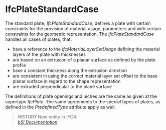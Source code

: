 IfcPlateStandardCase
====================
The standard plate, _IfcPlateStandardCase_, defines a plate with certain
constraints for the provision of material usage, parameters and with certain
constraints for the geometric representation. The _IfcPlateStandardCase_
handles all cases of plates, that:  
  
* have a reference to the _IfcMaterialLayerSetUsage_ defining the material layers of the plate with thicknesses  
* are based on an extrusion of a planar surface as defined by the plate profile  
* have a constant thickness along the extrusion direction  
* are consistent in using the correct material layer set offset to the base planar surface in regard to the shape representation  
* are extruded perpendicular to the plane surface  
  
The definitions of plate openings and niches are the same as given at the
supertype _IfcPlate_. The same agreements to the special types of plates, as
defined in the _PredefinedType_ attribute apply as well.  
  
> HISTORY  New entity in IFC4.  
[ _bSI
Documentation_](https://standards.buildingsmart.org/IFC/DEV/IFC4_2/FINAL/HTML/schema/ifcsharedbldgelements/lexical/ifcplatestandardcase.htm)


